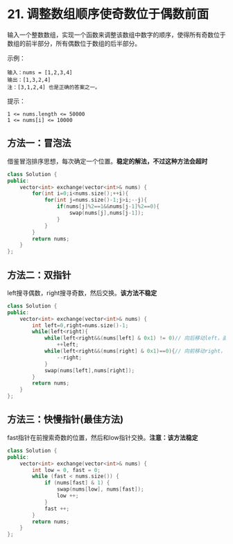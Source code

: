 # 21. 调整数组顺序使奇数位于偶数前面

输入一个整数数组，实现一个函数来调整该数组中数字的顺序，使得所有奇数位于数组的前半部分，所有偶数位于数组的后半部分。

 

示例：

```
输入：nums = [1,2,3,4]
输出：[1,3,2,4] 
注：[3,1,2,4] 也是正确的答案之一。
```


提示：

```
1 <= nums.length <= 50000
1 <= nums[i] <= 10000
```



## 方法一：冒泡法

 借鉴冒泡排序思想，每次确定一个位置。**稳定的解法，不过这种方法会超时**

```C++
class Solution {
public:
    vector<int> exchange(vector<int>& nums) {
        for(int i=0;i<nums.size();++i){
            for(int j=nums.size()-1;j>i;--j){
                if(nums[j]%2==1&&nums[j-1]%2==0){
                    swap(nums[j],nums[j-1]);
                }
            }
        }
        return nums;
    }
};
```



## 方法二：双指针

left搜寻偶数，right搜寻奇数，然后交换。**该方法不稳定**

```c++
class Solution {
public:
    vector<int> exchange(vector<int>& nums) {
        int left=0,right=nums.size()-1;
        while(left<right){
            while(left<right&&(nums[left] & 0x1) != 0)// 向后移动left，直到它指向偶数
                ++left;
            while(left<right&&(nums[right] & 0x1)==0){// 向前移动right，直到它指向奇数 
                --right;
            }
            swap(nums[left],nums[right]);
        }
        return nums;
    }
};
```



## 方法三：快慢指针(最佳方法)

fast指针在前搜索奇数的位置，然后和low指针交换。**注意：该方法稳定**

```C++
class Solution {
public:
    vector<int> exchange(vector<int>& nums) {
        int low = 0, fast = 0;
        while (fast < nums.size()) {
            if (nums[fast] & 1) {
                swap(nums[low], nums[fast]);
                low ++;
            }
            fast ++;
        }
        return nums;
    }
};
```

